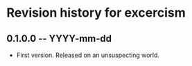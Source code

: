 # Revision history for excercism

## 0.1.0.0 -- YYYY-mm-dd

* First version. Released on an unsuspecting world.

